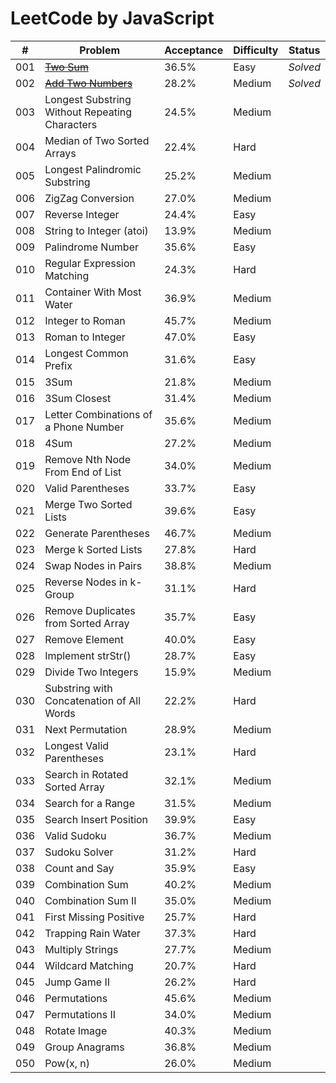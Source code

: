 # LeetCode by JavaScript

\# | Problem | Acceptance | Difficulty | Status
------------ | ------------- | ------------- | ------------- | -------------
001 | <del>[Two Sum](Algorithms/001_Two_Sum.js)</del> | 36.5% | Easy | _Solved_
002 | <del>[Add Two Numbers](Algorithms/002_Add_Two_Numbers.js)</del> | 28.2% | Medium | _Solved_	
003 | Longest Substring Without Repeating Characters | 24.5% | Medium	
004 | Median of Two Sorted Arrays | 22.4% | Hard	
005 | Longest Palindromic Substring | 25.2% | Medium	
006 | ZigZag Conversion | 27.0% | Medium	
007 | Reverse Integer | 24.4% | Easy	
008 | String to Integer (atoi) | 13.9% | Medium	
009 | Palindrome Number | 35.6% | Easy	
010 | Regular Expression Matching | 24.3% | Hard	
011 | Container With Most Water | 36.9% | Medium	
012 | Integer to Roman | 45.7% | Medium	
013 | Roman to Integer | 47.0% | Easy	
014 | Longest Common Prefix | 31.6% | Easy	
015 | 3Sum | 21.8% | Medium	
016 | 3Sum Closest | 31.4% | Medium	
017 | Letter Combinations of a Phone Number | 35.6% | Medium	
018 | 4Sum | 27.2% | Medium	
019 | Remove Nth Node From End of List | 34.0% | Medium	
020 | Valid Parentheses | 33.7% | Easy	
021 | Merge Two Sorted Lists | 39.6% | Easy	
022 | Generate Parentheses | 46.7% | Medium	
023 | Merge k Sorted Lists | 27.8% | Hard	
024 | Swap Nodes in Pairs | 38.8% | Medium	
025 | Reverse Nodes in k-Group | 31.1% | Hard	
026 | Remove Duplicates from Sorted Array | 35.7% | Easy	
027 | Remove Element | 40.0% | Easy	
028 | Implement strStr() | 28.7% | Easy	
029 | Divide Two Integers | 15.9% | Medium	
030 | Substring with Concatenation of All Words | 22.2% | Hard	
031 | Next Permutation | 28.9% | Medium	
032 | Longest Valid Parentheses | 23.1% | Hard	
033 | Search in Rotated Sorted Array | 32.1% | Medium	
034 | Search for a Range | 31.5% | Medium	
035 | Search Insert Position | 39.9% | Easy	
036 | Valid Sudoku | 36.7% | Medium	
037 | Sudoku Solver | 31.2% | Hard	
038 | Count and Say | 35.9% | Easy	
039 | Combination Sum | 40.2% | Medium	
040 | Combination Sum II | 35.0% | Medium	
041 | First Missing Positive | 25.7% | Hard	
042 | Trapping Rain Water | 37.3% | Hard	
043 | Multiply Strings | 27.7% | Medium	
044 | Wildcard Matching | 20.7% | Hard	
045 | Jump Game II | 26.2% | Hard	
046 | Permutations | 45.6% | Medium	
047 | Permutations II | 34.0% | Medium	
048 | Rotate Image | 40.3% | Medium	
049 | Group Anagrams | 36.8% | Medium	
050 | Pow(x, n) | 26.0% | Medium
